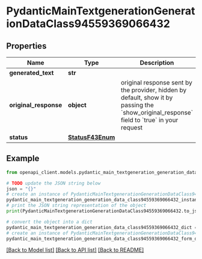 # PydanticMainTextgenerationGenerationDataClass94559369066432


## Properties

Name | Type | Description | Notes
------------ | ------------- | ------------- | -------------
**generated_text** | **str** |  | 
**original_response** | **object** | original response sent by the provider, hidden by default, show it by passing the &#x60;show_original_response&#x60; field to &#x60;true&#x60; in your request | [optional] 
**status** | [**StatusF43Enum**](StatusF43Enum.md) |  | 

## Example

```python
from openapi_client.models.pydantic_main_textgeneration_generation_data_class94559369066432 import PydanticMainTextgenerationGenerationDataClass94559369066432

# TODO update the JSON string below
json = "{}"
# create an instance of PydanticMainTextgenerationGenerationDataClass94559369066432 from a JSON string
pydantic_main_textgeneration_generation_data_class94559369066432_instance = PydanticMainTextgenerationGenerationDataClass94559369066432.from_json(json)
# print the JSON string representation of the object
print(PydanticMainTextgenerationGenerationDataClass94559369066432.to_json())

# convert the object into a dict
pydantic_main_textgeneration_generation_data_class94559369066432_dict = pydantic_main_textgeneration_generation_data_class94559369066432_instance.to_dict()
# create an instance of PydanticMainTextgenerationGenerationDataClass94559369066432 from a dict
pydantic_main_textgeneration_generation_data_class94559369066432_form_dict = pydantic_main_textgeneration_generation_data_class94559369066432.from_dict(pydantic_main_textgeneration_generation_data_class94559369066432_dict)
```
[[Back to Model list]](../README.md#documentation-for-models) [[Back to API list]](../README.md#documentation-for-api-endpoints) [[Back to README]](../README.md)


